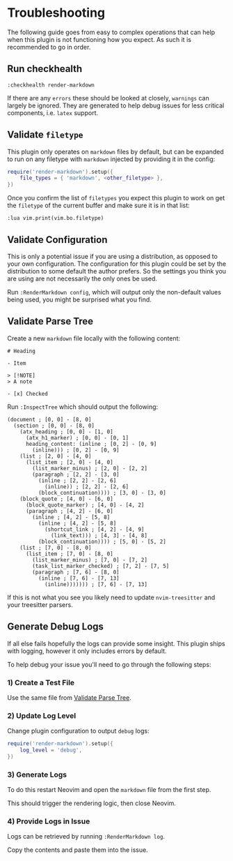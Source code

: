 # Troubleshooting

The following guide goes from easy to complex operations that can help when this
plugin is not functioning how you expect. As such it is recommended to go in order.

## Run checkhealth

```vim
:checkhealth render-markdown
```

If there are any `errors` these should be looked at closely, `warnings` can largely
be ignored. They are generated to help debug issues for less critical components,
i.e. `latex` support.

## Validate `filetype`

This plugin only operates on `markdown` files by default, but can be expanded to
run on any filetype with `markdown` injected by providing it in the config:

```lua
require('render-markdown').setup({
    file_types = { 'markdown', <other_filetype> },
})
```

Once you confirm the list of `filetypes` you expect this plugin to work on get
the `filetype` of the current buffer and make sure it is in that list:

```vim
:lua vim.print(vim.bo.filetype)
```

## Validate Configuration

This is only a potential issue if you are using a distribution, as opposed to your
own configuration. The configuration for this plugin could be set by the distribution
to some default the author prefers. So the settings you think you are using are not
necessarily the only ones be used.

Run `:RenderMarkdown config`, which will output only the non-default values being
used, you might be surprised what you find.

## Validate Parse Tree

Create a new `markdown` file locally with the following content:

```text
# Heading

- Item

> [!NOTE]
> A note

- [x] Checked
```

Run `:InspectTree` which should output the following:

```query
(document ; [0, 0] - [8, 0]
  (section ; [0, 0] - [8, 0]
    (atx_heading ; [0, 0] - [1, 0]
      (atx_h1_marker) ; [0, 0] - [0, 1]
      heading_content: (inline ; [0, 2] - [0, 9]
        (inline))) ; [0, 2] - [0, 9]
    (list ; [2, 0] - [4, 0]
      (list_item ; [2, 0] - [4, 0]
        (list_marker_minus) ; [2, 0] - [2, 2]
        (paragraph ; [2, 2] - [3, 0]
          (inline ; [2, 2] - [2, 6]
            (inline)) ; [2, 2] - [2, 6]
          (block_continuation)))) ; [3, 0] - [3, 0]
    (block_quote ; [4, 0] - [6, 0]
      (block_quote_marker) ; [4, 0] - [4, 2]
      (paragraph ; [4, 2] - [6, 0]
        (inline ; [4, 2] - [5, 8]
          (inline ; [4, 2] - [5, 8]
            (shortcut_link ; [4, 2] - [4, 9]
              (link_text))) ; [4, 3] - [4, 8]
          (block_continuation)))) ; [5, 0] - [5, 2]
    (list ; [7, 0] - [8, 0]
      (list_item ; [7, 0] - [8, 0]
        (list_marker_minus) ; [7, 0] - [7, 2]
        (task_list_marker_checked) ; [7, 2] - [7, 5]
        (paragraph ; [7, 6] - [8, 0]
          (inline ; [7, 6] - [7, 13]
            (inline))))))) ; [7, 6] - [7, 13]
```

If this is not what you see you likely need to update `nvim-treesitter` and your
treesitter parsers.

## Generate Debug Logs

If all else fails hopefully the logs can provide some insight. This plugin
ships with logging, however it only includes errors by default.

To help debug your issue you'll need to go through the following steps:

### 1) Create a Test File

Use the same file from [Validate Parse Tree](#validate-parse-tree).

### 2) Update Log Level

Change plugin configuration to output `debug` logs:

```lua
require('render-markdown').setup({
    log_level = 'debug',
})
```

### 3) Generate Logs

To do this restart Neovim and open the `markdown` file from the first step.

This should trigger the rendering logic, then close Neovim.

### 4) Provide Logs in Issue

Logs can be retrieved by running `:RenderMarkdown log`.

Copy the contents and paste them into the issue.
